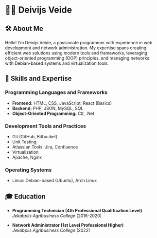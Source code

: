 # 👨‍💻 Deivijs Veide

## 🛠️ About Me
Hello! I'm Deivijs Veide, a passionate programmer with experience in web development and network administration. My expertise spans creating efficient web solutions using modern tools and frameworks, leveraging object-oriented programming (OOP) principles, and managing networks with Debian-based systems and virtualization tools.

## 🔧 Skills and Expertise

### **Programming Languages and Frameworks**
- **Frontend:** HTML, CSS, JavaScript, React (Basics)
- **Backend:** PHP, JSON, MySQL, SQL
- **Object-Oriented Programming:** C#, .Net

### **Development Tools and Practices**
- Git (GitHub, Bitbucket)  
- Unit Testing  
- Atlassian Tools: Jira, Confluence  
- Virtualization  
- Apache, Nginx  

### **Operating Systems**
- Linux: Debian-based (Ubuntu), Arch Linux

## 🎓 Education

- **Programming Technician (4th Professional Qualification Level)**  
  *Jekabpils Agribusiness College* (2016-2020)  

- **Network Administrator (1st Level Professional Higher)**  
  *Jekabpils Agribusiness College* (2022)  

<!--
**deivijsveide/deivijsveide** is a ✨ _special_ ✨ repository because its `README.md` (this file) appears on your GitHub profile.

Here are some ideas to get you started:

- 🔭 I’m currently working on ...
- 🌱 I’m currently learning ...
- 👯 I’m looking to collaborate on ...
- 🤔 I’m looking for help with ...
- 💬 Ask me about ...
- 📫 How to reach me: ...
- 😄 Pronouns: ...
- ⚡ Fun fact: ...
-->
